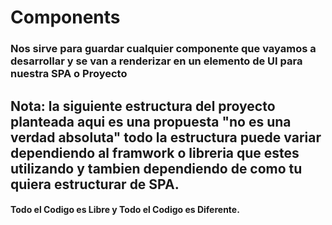 # Components

### Nos sirve para guardar cualquier componente que vayamos a desarrollar y se van a renderizar en un elemento de UI para nuestra SPA o Proyecto

## Nota: la siguiente estructura del proyecto planteada aqui es una propuesta "no es una verdad absoluta" todo la estructura puede variar dependiendo al framwork o libreria que estes utilizando y tambien dependiendo de como tu quiera estructurar de SPA.

#### Todo el Codigo es Libre y Todo el Codigo es Diferente.